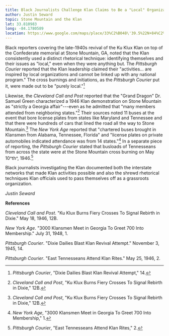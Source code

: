 ```yaml
---
title: Black Journalists Challenge Klan Claims to Be a "Local" Organization
author: Justin Seward
topic: Stone Mountain and the Klan
lat: 33.810983
long: -84.1780589
location: https://www.google.com/maps/place/33%C2%B048\'39.5%22N+84%C2%B010\'31.7%22W/@33.810983,-84.1780589,17z/data=!3m1!4b1!4m13!1m8!3m7!1s0x88f5af24c25d5bbb:0x4119e5c541409adc!2sStone+Mountain,+GA!3b1!8m2!3d33.8081608!4d-84.170196!16zL20vMHJ2emY!3m3!8m2!3d33.810983!4d-84.175484?entry=ttu
---
```

Black reporters covering the late-1940s revival of the Ku Klux Klan on
top of the Confederate memorial at Stone Mountain, GA, noted that the
Klan consistently used a distinct rhetorical technique: identifying
themselves and their issues as "local," even when they were anything
but. The *Pittsburgh Courier* reported that the Klan leadership claimed
their "activities... are inspired by local organizations and cannot be
linked up with any national program." The cross burnings and
initiations, as the *Pittsburgh Courier* put it, were made out to be
"purely local."[^1]

Likewise, the *Cleveland Call and Post* reported that the "Grand Dragon"
Dr. Samuel Green characterized a 1946 Klan demonstration on Stone
Mountain as "strictly a Georgia affair"---even as he admitted that "many
members attended from neighboring states."[^2] Their sources noted 11
buses at the event that bore license plates from states like Maryland
and Tennessee and that there were hundreds of cars that lined the road
all the way to Stone Mountain.[^3] The *New York Age* reported that
"chartered buses brought in Klansmen from Alabama, Tennessee, Florida"
and "license plates on private automobiles indicated attendance was from
14 states."[^4] In a separate piece of reporting, the *Pittsburgh
Courier* stated that busloads of Tennesseans from across the state were
at the Stone Mountain cross burning on May 10^th^, 1946.[^5]

Black journalists investigating the Klan documented both the interstate
networks that made Klan activities possible and also the shrewd
rhetorical techniques Klan officials used to pass themselves off as a
grassroots organization.

*Justin Seward*

**References**

*Cleveland Call and Post*. "Ku Klux Burns Fiery Crosses To Signal
Rebirth in Dixie." May 18, 1946, 12B.

*New York Age*. "3000 Klansmen Meet in Georgia To Greet 700 Into
Membership." July 31, 1948, 1.

*Pittsburgh Courier*. "Dixie Dailies Blast Klan Revival Attempt."
November 3, 1945, 14.

*Pittsburgh Courier*. "East Tennesseans Attend Klan Rites." May 25,
1946, 2.

[^1]: *Pittsburgh Courier*, "Dixie Dailies Blast Klan Revival Attempt,"
    14.

[^2]: *Cleveland Call and Post*, "Ku Klux Burns Fiery Crosses To Signal
    Rebirth in Dixie," 12B.

[^3]: *Cleveland Call and Post*, "Ku Klux Burns Fiery Crosses To Signal
    Rebirth in Dixie," 12B.

[^4]: *New York Age*, "3000 Klansmen Meet in Georgia To Greet 700 Into
    Membership," 1.

[^5]: *Pittsburgh Courier*, "East Tennesseans Attend Klan Rites," 2.

